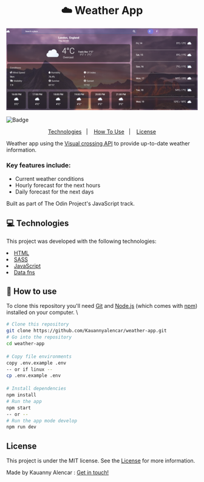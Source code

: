 <h1 align="center"> ☁️ Weather App</h1>

![Preview](./src/assets/img/Captura%20de%20tela%202025-02-13%20155327.png)

![Badge](https://img.shields.io/badge/license-MIT-blue) 

<p align="center">
  <a href="#technologies">Technologies</a>&nbsp;&nbsp;&nbsp;|&nbsp;&nbsp;&nbsp;
  <a href="#how-to-use">How To Use</a>&nbsp;&nbsp;&nbsp;|&nbsp;&nbsp;&nbsp;
  <a href="#memo-license">License</a>
</p>


Weather app using the [Visual crossing API](https://www.visualcrossing.com/weather-api) to provide up-to-date weather information.
###  Key features include:

*   Current weather conditions
*   Hourly forecast for the next hours
*   Daily forecast for the next days

Built as part of The Odin Project's JavaScript track.

## 💻 Technologies
 This project was developed with the following technologies:

<li><a href="https://developer.mozilla.org/en-US/docs/Web/HTML">HTML</a></li>
<li><a href="https://sass-lang.com/">SASS</a></li>
<li><a href="https://developer.mozilla.org/en-US/docs/Web/JavaScript">JavaScript</a></li>
<li><a href="https://developer.mozilla.org/en-US/docs/Web/JavaScript">Data fns</a></li>


## 📝 How to use

To clone this repository you'll need [Git](https://git-scm.com) and [Node.js](https://nodejs.org/en/download/) (which comes with [npm](http://npmjs.com)) installed on your computer. \
```bash
# Clone this repository
git clone https://github.com/Kauannyalencar/weather-app.git
# Go into the repository
cd weather-app

# Copy file environments
copy .env.example .env
-- or if linux --
cp .env.example .env

# Install dependencies
npm install
# Run the app
npm start
-- or --
# Run the app mode develop
npm run dev
```

## License

This project is under the MIT license. See the [License](https://github.com/Kauannyalencar/weather-app/blob/main/LICENSE) for more information.

Made by Kauanny Alencar : [Get in touch!](https://www.linkedin.com/in/kauannyalencar/)
